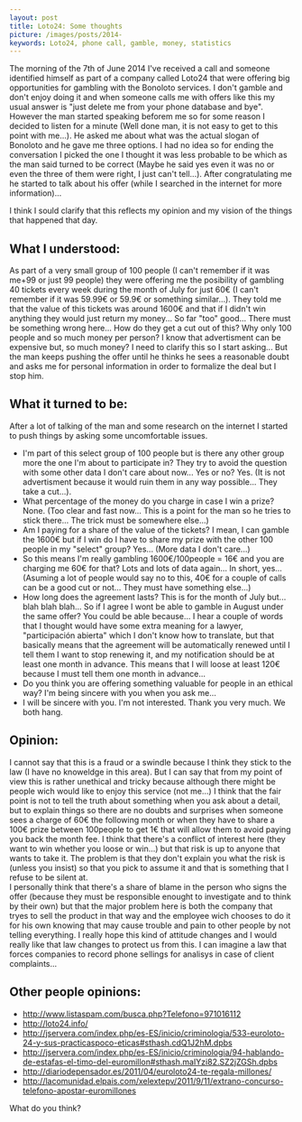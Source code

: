 ```yaml
---
layout: post
title: Loto24: Some thoughts
picture: /images/posts/2014-
keywords: Loto24, phone call, gamble, money, statistics
---
```


The morning of the 7th of June 2014 I've received a call and someone identified himself as part of a company called Loto24 that were offering big opportunities for gambling with the Bonoloto services. I don't gamble 
and don't enjoy doing it and when someone calls me with offers like this my usual answer is "just delete me from your phone database and bye". However the man started speaking beforem me so for some reason I decided to 
listen for a minute (Well done man, it is not easy to get to this point with me...). He asked me about what was the actual slogan of Bonoloto and he gave me three options. I had no idea so for ending the conversation I 
picked the one I thought it was less probable to be which as the man said turned to be correct (Maybe he said yes even it was no or even the three of them were right, I just can't tell...). After congratulating me he 
started to talk about his offer (while I searched in the internet for more information)...

<!--more-->

I think I sould clarify that this reflects my opinion and my vision of the things that happened that day.

What I understood:
------------------

As part of a very small group of 100 people (I can't remember if it was me+99 or just 99 people) they were offering me the posibility of gambling 40 tickets every week during the month of July for just 60€ (I can't 
remember if it was 59.99€ or 59.9€ or something similar...). They told me that the value of this tickets was around 1600€ and that if I didn't win anything they would just return my money... So far "too" good... There 
must be something wrong here... How do they get a cut out of this? Why only 100 people and so much money per person? I know that advertisment can be expensive but, so much money? I need to clarify this so I start 
asking... But the man keeps pushing the offer until he thinks he sees a reasonable doubt and asks me for personal information in order to formalize the deal but I stop him.

What it turned to be:
---------------------

After a lot of talking of the man and some research on the internet I started to push things by asking some uncomfortable issues.
* I'm part of this select group of 100 people but is there any other group more the one I'm about to participate in? They try to avoid the question with some other data I don't care about now... Yes or no? Yes. (It is 
not advertisment because it would ruin them in any way possible... They take a cut...).
* What percentage of the money do you charge in case I win a prize? None. (Too clear and fast now... This is a point for the man so he tries to stick there... The trick must be somewhere else...)
* Am I paying for a share of the value of the tickets? I mean, I can gamble the 1600€ but if I win do I have to share my prize with the other 100 people in my "select" group? Yes... (More data I don't care...)
* So this means I'm really gambling 1600€/100people = 16€ and you are charging me 60€ for that? Lots and lots of data again... In short, yes... (Asuming a lot of people would say no to this, 40€ for a couple of calls 
can be a good cut or not... They must have something else...)
* How long does the agreement lasts? This is for the month of July but... blah blah blah... So if I agree I wont be able to gamble in August under the same offer? You could be able because... I hear a couple of words 
that I thought would have some extra meaning for a lawyer, "participación abierta" which I don't know how to translate, but that basically means that the agreement will be automatically renewed until I tell them I want 
to stop renewing it, and my notification should be at least one month in advance. This means that I will loose at least 120€ because I must tell them one month in advance...
* Do you think you are offering something valuable for people in an ethical way? I'm being sincere with you when you ask me...
* I will be sincere with you. I'm not interested. Thank you very much. We both hang.

Opinion:
--------

I cannot say that this is a fraud or a swindle because I think they stick to the law (I have no knoweldge in this area). But I can say that from my point of view this is rather unethical and tricky because although 
there might be people wich would like to enjoy this service (not me...) I think that the fair point is not to tell the truth about something when you ask about a detail, but to explain things so there are no doubts and 
surprises when someone sees a charge of 60€ the following month or when they have to share a 100€ prize between 100people to get 1€ that will allow them to avoid paying you back the month fee. 
I think that there's a conflict of interest here (they want to win whether you loose or win...) but that risk is up to anyone that wants to take it. The problem is that they don't explain you what the risk is (unless 
you insist) so that you pick to assume it and that is something that I refuse to be silent at.  
I personally think that there's a share of blame in the person who signs the offer (because they must be responsible enought to investigate and to think by their own) but that the major problem here is both the company 
that tryes to sell the product in that way and the employee wich chooses to do it for his own knowing that may cause trouble and pain to other people by not telling everything.
I really hope this kind of attitude changes and I would really like that law changes to protect us from this. I can imagine a law that forces companies to record phone sellings for analisys in case of client 
complaints...

Other people opinions:
----------------------

* http://www.listaspam.com/busca.php?Telefono=971016112
* http://loto24.info/
* http://jservera.com/index.php/es-ES/inicio/criminologia/533-euroloto-24-y-sus-practicaspoco-eticas#sthash.cdQ1J2hM.dpbs
* http://jservera.com/index.php/es-ES/inicio/criminologia/94-hablando-de-estafas-el-timo-del-euromillon#sthash.maIYzi82.SZ2jZGSh.dpbs
* http://diariodepensador.es/2011/04/euroloto24-te-regala-millones/
* http://lacomunidad.elpais.com/xelextepv/2011/9/11/extrano-concurso-telefono-apostar-euromillones

What do you think?
